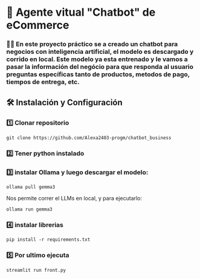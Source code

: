 # 🤖 Agente vitual "Chatbot" de eCommerce

### ⛓️‍💥 En este proyecto práctico se a creado un chatbot para negocios con inteligencia artificial, el modelo es descargado y corrido en local. Este modelo ya esta entrenado y le vamos a pasar la información del negócio para que responda al usuario preguntas específicas tanto de productos, metodos de pago, tiempos de entrega, etc.

## 🛠️ Instalación y Configuración

### 1️⃣ Clonar repositorio

```
git clone https://github.com/Alexa2403-progm/chatbot_business
```

### 2️⃣ Tener python instalado

### 3️⃣ instalar Ollama y luego descargar el modelo:
  
  ``` ollama
  ollama pull gemma3
  ```
Nos permite correr el LLMs en local, y para ejecutarlo:

```ollama
ollama run gemma3
```

### 4️⃣  instalar librerias

```
pip install -r requirements.txt
```

### 5️⃣ Por ultimo ejecuta 

```
streamlit run front.py
```
